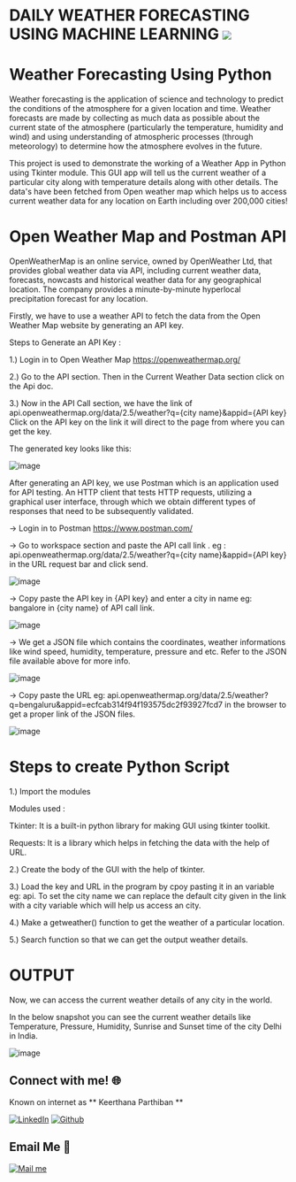 # DAILY WEATHER FORECASTING USING MACHINE LEARNING [![](https://camo.githubusercontent.com/2fb0723ef80f8d87a51218680e209c66f213edf8/68747470733a2f2f666f7274686562616467652e636f6d2f696d616765732f6261646765732f6d6164652d776974682d707974686f6e2e737667)](https://python.org)


# Weather Forecasting Using Python

Weather forecasting is the application of science and technology to predict the conditions of the atmosphere for a given location and time. Weather forecasts are made by collecting as much data as possible about the current state of the atmosphere (particularly the temperature, humidity and wind) and using understanding of atmospheric processes (through meteorology) to determine how the atmosphere evolves in the future. 

This project is used to demonstrate the working of a Weather App in Python using Tkinter module. This GUI app will tell us the current weather of a particular city along with temperature details along with other details. The data's have been fetched from Open weather map which helps us to access current weather data for any location on Earth including over 200,000 cities! 

# Open Weather Map and Postman API

OpenWeatherMap is an online service, owned by OpenWeather Ltd, that provides global weather data via API, including current weather data, forecasts, nowcasts and historical weather data for any geographical location. The company provides a minute-by-minute hyperlocal precipitation forecast for any location.

Firstly, we have to use a weather API to fetch the data from the Open Weather Map website by generating an API key.

Steps to Generate an API Key : 

1.) Login in to Open Weather Map https://openweathermap.org/

2.) Go to the API section. Then in the Current Weather Data section click on the Api doc.

3.) Now in the API Call section, we have the link of api.openweathermap.org/data/2.5/weather?q={city name}&appid={API key}
Click on the API key on the link it will direct to the page from where you can get the key.

The generated key looks like this:

![image](https://user-images.githubusercontent.com/92458543/139553551-db02ee8c-9d83-422b-b0f9-98fc5a9a38c5.png)

After generating an API key, we use Postman which is an application used for API testing. An HTTP client that tests HTTP requests, utilizing a graphical user interface, through which we obtain different types of responses that need to be subsequently validated. 

-> Login in to Postman https://www.postman.com/

-> Go to workspace section and paste the API call link . eg : api.openweathermap.org/data/2.5/weather?q={city name}&appid={API key} in the URL request bar and click send.

![image](https://user-images.githubusercontent.com/92458543/139554328-015e3027-bd60-4f53-9d56-9bee3af6b215.png)

-> Copy paste the API key in {API key} and enter a city in name eg: bangalore in {city name} of API call link.

![image](https://user-images.githubusercontent.com/92458543/139554825-0b5f7887-2cfc-4dc6-bcb6-e5f1a6f79762.png)

-> We get a JSON file which contains the coordinates, weather informations like wind speed, humidity, temperature, pressure and etc. Refer to the JSON file available above for more info.

![image](https://user-images.githubusercontent.com/92458543/139554878-f2aaa1be-df10-4672-a857-33d15283a631.png)

-> Copy paste the URL eg: api.openweathermap.org/data/2.5/weather?q=bengaluru&appid=ecfcab314f94f193575dc2f93927fcd7 in the browser to get a proper link of the JSON files.

![image](https://user-images.githubusercontent.com/92458543/139555112-c404785d-ab7f-49c1-be77-251693ba71d8.png)

# Steps to create Python Script

1.) Import the modules 

Modules used :

Tkinter: It is a built-in python library for making GUI using tkinter toolkit.

Requests: It is a library which helps in fetching the data with the help of URL.

2.) Create the body of the GUI with the help of tkinter.

3.) Load the key and URL in the program by cpoy pasting it in an variable eg: api. To set the city name we can replace the default city given in the link with a city variable which will help us access an city.

4.) Make a getweather() function to get the weather of a particular location.

5.) Search function so that we can get the output weather details.

# OUTPUT 

Now, we can access the current weather details of any city in the world. 

In the below snapshot you can see the current weather details like Temperature, Pressure, Humidity, Sunrise and Sunset time of the city Delhi in India.

![image](https://user-images.githubusercontent.com/92458543/139555610-a56ef71b-7e69-4987-987e-567a26995910.png) 

## Connect with me! 🌐
Known on internet as ** Keerthana Parthiban **

[<img target="_blank" src="https://img.icons8.com/bubbles/100/000000/linkedin.png" title="LinkedIn">](https://www.linkedin.com/in/keerthana-parthiban-aa1725205/)   [<img target="_blank" src="https://img.icons8.com/bubbles/100/000000/github.png" title="Github">](https://github.com/Keerthanaparthiban)

## Email Me :e-mail:

[<img target="_blank" src="https://img.icons8.com/bubbles/100/000000/secured-letter.png" title="Mail me">](mailto:keerthanap2435@gmail.com)
